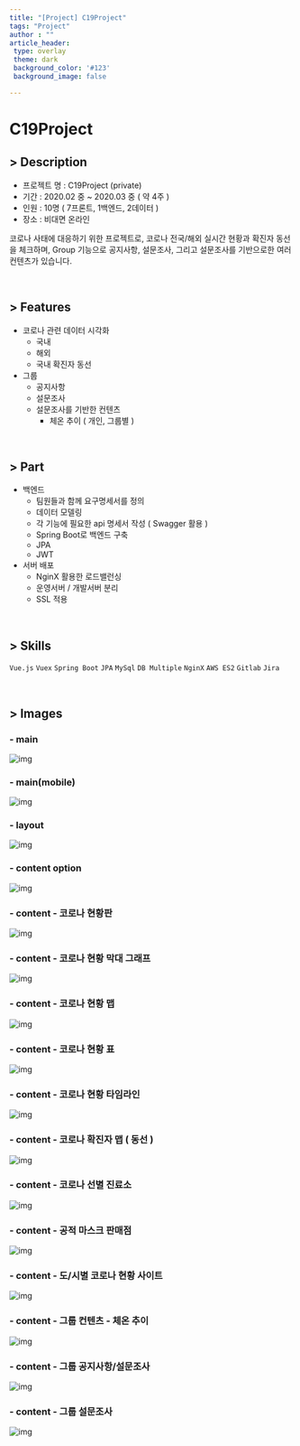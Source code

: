 ```yaml
---
title: "[Project] C19Project"
tags: "Project"
author : ""
article_header:
 type: overlay
 theme: dark
 background_color: '#123'
 background_image: false

---
```






# C19Project



## > Description

- 프로젝트 명 : C19Project (private)
- 기간 : 2020.02 중 ~ 2020.03 중 ( 약 4주 )
- 인원 : 10명 ( 7프론트, 1백엔드, 2데이터 )
- 장소 : 비대면 온라인

코로나 사태에 대응하기 위한 프로젝트로, 코로나 전국/해외 실시간 현황과 확진자 동선을 체크하며, Group 기능으로 공지사항, 설문조사, 그리고 설문조사를 기반으로한 여러 컨텐츠가 있습니다.

<br>

## > Features

- 코로나 관련 데이터 시각화
  - 국내
  - 해외
  - 국내 확진자 동선
- 그룹
  - 공지사항
  - 설문조사
  - 설문조사를 기반한 컨텐츠
    - 체온 추이 ( 개인, 그룹별 )

<br>

## > Part

- 백엔드
  - 팀원들과 함께 요구명세서를 정의
  - 데이터 모델링
  - 각 기능에 필요한 api 명세서 작성 ( Swagger 활용 )
  - Spring Boot로 백엔드 구축
  - JPA
  - JWT
- 서버 배포
  - NginX 활용한 로드밸런싱
  - 운영서버 / 개발서버 분리
  - SSL 적용

<br>

## > Skills

`Vue.js`  `Vuex`   `Spring Boot`  `JPA`  `MySql`  `DB Multiple`  `NginX`  `AWS ES2`  `Gitlab`   `Jira`

<br>

## > Images

### - main

![img](/assets/images/projects/c19project/1.main.png)

### - main(mobile)

![img](/assets/images/projects/c19project/1.main_m.png)

### - layout

![img](/assets/images/projects/c19project/2.layout.png)

### - content option

![img](/assets/images/projects/c19project/2.option.png)

### - content - 코로나 현황판

![img](/assets/images/projects/c19project/3.content1.png)

### - content - 코로나 현황 막대 그래프

![img](/assets/images/projects/c19project/3.content2.png)

### - content - 코로나 현황 맵

![img](/assets/images/projects/c19project/3.content3.png)

### - content - 코로나 현황 표

![img](/assets/images/projects/c19project/3.content4.png)

### - content - 코로나 현황 타임라인

![img](/assets/images/projects/c19project/3.content5.png)

### - content - 코로나 확진자 맵 ( 동선 )

![img](/assets/images/projects/c19project/3.content6.png)

### - content - 코로나 선별 진료소

![img](/assets/images/projects/c19project/3.content7.png)

### - content - 공적 마스크 판매점

![img](/assets/images/projects/c19project/3.content8.png)

### - content - 도/시별 코로나 현황 사이트

![img](/assets/images/projects/c19project/3.content9.png)

### - content - 그룹 컨텐츠 - 체온 추이

![img](/assets/images/projects/c19project/4.group.png)

### - content - 그룹 공지사항/설문조사 

![img](/assets/images/projects/c19project/4.group2.png)

### - content - 그룹 설문조사

![img](/assets/images/projects/c19project/4.group3.png)



<br>

<br>

<br>